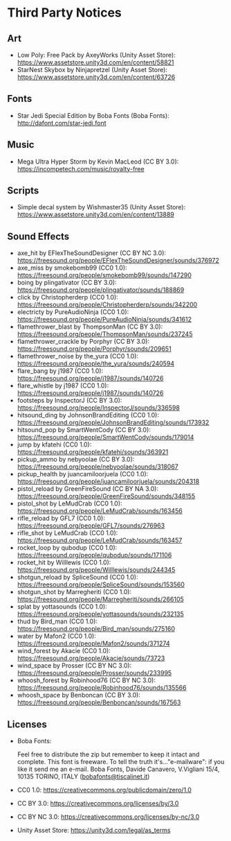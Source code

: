 Third Party Notices
===================

## Art

* Low Poly: Free Pack by AxeyWorks (Unity Asset Store): https://www.assetstore.unity3d.com/en/content/58821
* StarNest Skybox by Ninjapretzel (Unity Asset Store): https://www.assetstore.unity3d.com/en/content/63726

## Fonts

* Star Jedi Special Edition by Boba Fonts (Boba Fonts): http://dafont.com/star-jedi.font

## Music

* Mega Ultra Hyper Storm by Kevin MacLeod (CC BY 3.0): https://incompetech.com/music/royalty-free

## Scripts

* Simple decal system by Wishmaster35 (Unity Asset Store): https://www.assetstore.unity3d.com/en/content/13889

## Sound Effects

* axe_hit by EFlexTheSoundDesigner (CC BY NC 3.0): https://freesound.org/people/EFlexTheSoundDesigner/sounds/376972
* axe_miss by smokebomb99 (CC0 1.0): https://freesound.org/people/smokebomb99/sounds/147290
* boing by plingativator (CC BY 3.0): https://freesound.org/people/plingativator/sounds/188869
* click by Christopherderp (CC0 1.0): https://freesound.org/people/Christopherderp/sounds/342200
* electricty by PureAudioNinja (CC0 1.0): https://freesound.org/people/PureAudioNinja/sounds/341612
* flamethrower_blast by ThompsonMan (CC BY 3.0): https://freesound.org/people/ThompsonMan/sounds/237245
* flamethrower_crackle by Porphyr (CC BY 3.0): https://freesound.org/people/Porphyr/sounds/209651
* flamethrower_noise by the_yura (CC0 1.0): https://freesound.org/people/the_yura/sounds/240594
* flare_bang by j1987 (CC0 1.0): https://freesound.org/people/j1987/sounds/140726
* flare_whistle by j1987 (CC0 1.0): https://freesound.org/people/j1987/sounds/140726
* footsteps by InspectorJ (CC BY 3.0): https://freesound.org/people/InspectorJ/sounds/336598
* hitsound_ding by JohnsonBrandEditing (CC0 1.0): https://freesound.org/people/JohnsonBrandEditing/sounds/173932
* hitsound_pop by SmartWentCody (CC BY 3.0): https://freesound.org/people/SmartWentCody/sounds/179014
* jump by kfatehi (CC0 1.0): https://freesound.org/people/kfatehi/sounds/363921
* pickup_ammo by nebyoolae (CC BY 3.0): https://freesound.org/people/nebyoolae/sounds/318067
* pickup_health by juancamiloorjuela (CC0 1.0): https://freesound.org/people/juancamiloorjuela/sounds/204318
* pistol_reload by GreenFireSound (CC BY NA 3.0): https://freesound.org/people/GreenFireSound/sounds/348155
* pistol_shot by LeMudCrab (CC0 1.0): https://freesound.org/people/LeMudCrab/sounds/163456
* rifle_reload by GFL7 (CC0 1.0): https://freesound.org/people/GFL7/sounds/276963
* rifle_shot by LeMudCrab (CC0 1.0): https://freesound.org/people/LeMudCrab/sounds/163457
* rocket_loop by qubodup (CC0 1.0): https://freesound.org/people/qubodup/sounds/171106
* rocket_hit by Willlewis (CC0 1.0): https://freesound.org/people/Willlewis/sounds/244345
* shotgun_reload by SpliceSound (CC0 1.0): https://freesound.org/people/SpliceSound/sounds/153560
* shotgun_shot by Marregheriti (CC0 1.0): https://freesound.org/people/Marregheriti/sounds/266105
* splat by yottasounds (CC0 1.0): https://freesound.org/people/yottasounds/sounds/232135
* thud by Bird_man (CC0 1.0): https://freesound.org/people/Bird_man/sounds/275160
* water by Mafon2 (CC0 1.0): https://freesound.org/people/Mafon2/sounds/371274
* wind_forest by Akacie (CC0 1.0): https://freesound.org/people/Akacie/sounds/73723
* wind_space by Prosser (CC BY NC 3.0): https://freesound.org/people/Prosser/sounds/233995
* whoosh_forest by Robinhood76 (CC BY NC 3.0): https://freesound.org/people/Robinhood76/sounds/135566
* whoosh_space by Benboncan (CC BY 3.0): https://freesound.org/people/Benboncan/sounds/167563

## Licenses

* Boba Fonts:

	Feel free to distribute the zip but remember to keep it intact and complete.
	This font is freeware. To tell the truth it's..."e-mailware": if you like it send me an e-mail.
	Boba Fonts, Davide Canavero, V.Vigliani 15/4, 10135 TORINO, ITALY (bobafonts@tiscalinet.it)

* CC0 1.0: https://creativecommons.org/publicdomain/zero/1.0
* CC BY 3.0: https://creativecommons.org/licenses/by/3.0
* CC BY NC 3.0: https://creativecommons.org/licenses/by-nc/3.0
* Unity Asset Store: https://unity3d.com/legal/as_terms

